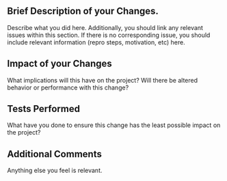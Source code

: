 ## Brief Description of your Changes.

Describe what you did here. Additionally, you should link any relevant issues within this section. If there is no corresponding issue, you should include relevant information (repro steps, motivation, etc) here.

## Impact of your Changes

What implications will this have on the project? Will there be altered behavior or performance with this change?

## Tests Performed

What have you done to ensure this change has the least possible impact on the project?

## Additional Comments

Anything else you feel is relevant.
